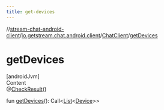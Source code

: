 ```yaml
---
title: get-devices
---
```

//[stream-chat-android-client](../../../index.md)/[io.getstream.chat.android.client](../index.md)/[ChatClient](index.md)/[getDevices](getDevices.md)



# getDevices  
[androidJvm]  
Content  
@[CheckResult](https://developer.android.com/reference/kotlin/androidx/annotation/CheckResult.html)()  
  
fun [getDevices](getDevices.md)(): Call&lt;[List](https://kotlinlang.org/api/latest/jvm/stdlib/kotlin.collections/-list/index.html)&lt;[Device](../../io.getstream.chat.android.client.models/Device/index.md)&gt;&gt;  



